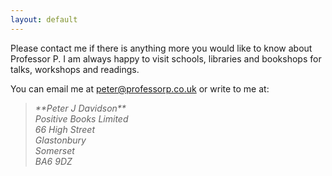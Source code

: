 ```yaml
---
layout: default
---
```


Please contact me if there is anything more you would like to know about Professor P. I am always happy to visit schools, libraries and bookshops for talks, workshops and readings.

You can email me at <peter@professorp.co.uk> or write to me at:

<blockquote>
<address>
**Peter J Davidson**<br>
Positive Books Limited<br>
66 High Street<br>
Glastonbury<br>
Somerset<br>
BA6 9DZ
</address>
</blockquote>
